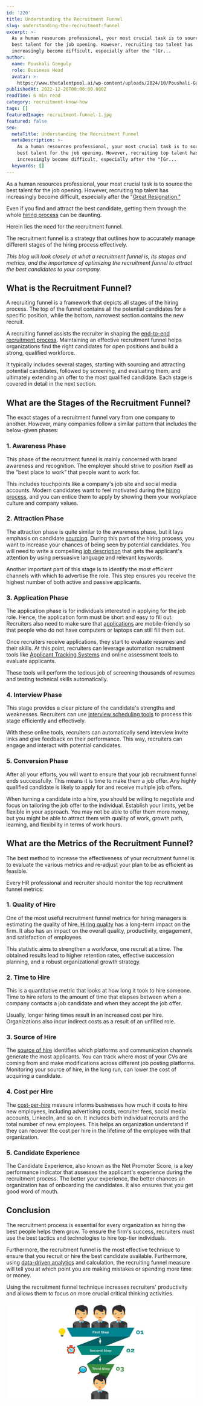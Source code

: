 ```yaml
---
id: '220'
title: Understanding the Recruitment Funnel
slug: understanding-the-recruitment-funnel
excerpt: >-
  As a human resources professional, your most crucial task is to source the
  best talent for the job opening. However, recruiting top talent has
  increasingly become difficult, especially after the "[Gr...
author:
  name: Poushali Ganguly
  role: Business Head
  avatar: >-
    https://www.thetalentpool.ai/wp-content/uploads/2024/10/Poushali-Gangulyimage.webp
publishedAt: 2022-12-26T00:00:00.000Z
readTime: 6 min read
category: recruitment-know-how
tags: []
featuredImage: recruitment-funnel-1.jpg
featured: false
seo:
  metaTitle: Understanding the Recruitment Funnel
  metaDescription: >-
    As a human resources professional, your most crucial task is to source the
    best talent for the job opening. However, recruiting top talent has
    increasingly become difficult, especially after the "[Gr...
  keywords: []
---
```


As a human resources professional, your most crucial task is to source the best talent for the job opening. However, recruiting top talent has increasingly become difficult, especially after the "[Great Resignation."](https://www.thetalentpool.ai/blogs/what-is-the-great-resignation-and-how-does-it-affect-recruitment/)

Even if you find and attract the best candidate, getting them through the whole [hiring process](https://www.thetalentpool.ai/blogs/7-reasons-why-candidates-drop-out-from-hiring-process/) can be daunting.

<!--more-->

Herein lies the need for the recruitment funnel.

The recruitment funnel is a strategy that outlines how to accurately manage different stages of the hiring process effectively.

_This blog will look closely at what a recruitment funnel is, its stages and metrics, and the importance of optimizing the recruitment funnel to attract the best candidates to your company._

## **What is the Recruitment Funnel?**

A recruiting funnel is a framework that depicts all stages of the hiring process. The top of the funnel contains all the potential candidates for a specific position, while the bottom, narrowest section contains the new recruit.

A recruiting funnel assists the recruiter in shaping the [end-to-end recruitment process](https://www.thetalentpool.ai/end-to-end-recruitment-process-lifecycle/). Maintaining an effective recruitment funnel helps organizations find the right candidates for open positions and build a strong, qualified workforce.

It typically includes several stages, starting with sourcing and attracting potential candidates, followed by screening, and evaluating them, and ultimately extending an offer to the most qualified candidate. Each stage is covered in detail in the next section.

## **What are the Stages of the Recruitment Funnel?**

The exact stages of a recruitment funnel vary from one company to another. However, many companies follow a similar pattern that includes the below-given phases:

### 1\. **Awareness Phase** 

This phase of the recruitment funnel is mainly concerned with brand awareness and recognition. The employer should strive to position itself as the “best place to work” that people want to work for.

This includes touchpoints like a company's job site and social media accounts. Modern candidates want to feel motivated during the [hiring process](https://www.thetalentpool.ai/blogs/6-onboarding-metrics-most-important-in-hiring-process/), and you can entice them to apply by showing them your workplace culture and company values.

### 2\. **Attraction Phase** 

The attraction phase is quite similar to the awareness phase, but it lays emphasis on candidate [sourcing](https://www.thetalentpool.ai/blogs/5-candidate-sourcing-strategies-find-the-right-talent/). During this part of the hiring process, you want to increase your chances of being seen by potential candidates. You will need to write a compelling [job description](https://www.thetalentpool.ai/blogs/how-to-write-inclusive-job-descriptions/) that gets the applicant's attention by using persuasive language and relevant keywords.

Another important part of this stage is to identify the most efficient channels with which to advertise the role. This step ensures you receive the highest number of both active and passive applicants.

### 3\. **Application Phase**

The application phase is for individuals interested in applying for the job role. Hence, the application form must be short and easy to fill out. Recruiters also need to make sure that [applications](https://www.thetalentpool.ai/blogs/how-improve-job-application-completion-rates/) are mobile-friendly so that people who do not have computers or laptops can still fill them out.

Once recruiters receive applications, they start to evaluate resumes and their skills. At this point, recruiters can leverage automation recruitment tools like [Applicant Tracking Systems](https://www.thetalentpool.ai/applicant-tracking-software/) and online assessment tools to evaluate applicants.

These tools will perform the tedious job of screening thousands of resumes and testing technical skills automatically.

### 4\. **Interview Phase**

This stage provides a clear picture of the candidate's strengths and weaknesses. Recruiters can use [interview scheduling tools](https://www.thetalentpool.ai/interview-management-software/) to process this stage efficiently and effectively.

With these online tools, recruiters can automatically send interview invite links and give feedback on their performance. This way, recruiters can engage and interact with potential candidates.

### 5\. **Conversion Phase** 

After all your efforts, you will want to ensure that your job recruitment funnel ends successfully. This means it is time to make them a job offer. Any highly qualified candidate is likely to apply for and receive multiple job offers.

When turning a candidate into a hire, you should be willing to negotiate and focus on tailoring the job offer to the individual. Establish your limits, yet be flexible in your approach. You may not be able to offer them more money, but you might be able to attract them with quality of work, growth path, learning, and flexibility in terms of work hours.

## **What are the Metrics of the Recruitment Funnel?**

The best method to increase the effectiveness of your recruitment funnel is to evaluate the various metrics and re-adjust your plan to be as efficient as feasible.

Every HR professional and recruiter should monitor the top recruitment funnel metrics:

### 1\. **Quality of Hire**

One of the most useful recruitment funnel metrics for hiring managers is estimating the quality of hire[. Hiring quality](https://www.thetalentpool.ai/blogs/effective-hiring-methods-to-hire-quality-candidates/) has a long-term impact on the firm. It also has an impact on the overall quality, productivity, engagement, and satisfaction of employees.

This statistic aims to strengthen a workforce, one recruit at a time. The obtained results lead to higher retention rates, effective succession planning, and a robust organizational growth strategy.

### 2\. **Time to Hire**

This is a quantitative metric that looks at how long it took to hire someone. Time to hire refers to the amount of time that elapses between when a company contacts a job candidate and when they accept the job offer.

Usually, longer hiring times result in an increased cost per hire. Organizations also incur indirect costs as a result of an unfilled role.

### **3\. Source of Hire** 

The [source of hire](https://www.thetalentpool.ai/blogs/5-platforms-post-jobs-online-free-without-using-job-joards/) identifies which platforms and communication channels generate the most applicants. You can track where most of your CVs are coming from and make modifications across different job posting platforms. Monitoring your source of hire, in the long run, can lower the cost of acquiring a candidate.

### 4\. **Cost per Hire**

The [cost-per-hire](https://www.thetalentpool.ai/blogs/tips-to-hire-cost-effectively/) measure informs businesses how much it costs to hire new employees, including advertising costs, recruiter fees, social media accounts, LinkedIn, and so on. It includes both individual recruits and the total number of new employees. This helps an organization understand if they can recover the cost per hire in the lifetime of the employee with that organization.

### 5\. **Candidate Experience**

The Candidate Experience, also known as the Net Promoter Score, is a key performance indicator that assesses the applicant's experience during the recruitment process. The better your experience, the better chances an organization has of onboarding the candidates. It also ensures that you get good word of mouth.

## **Conclusion**

The recruitment process is essential for every organization as hiring the best people helps them grow. To ensure the firm's success, recruiters must use the best tactics and technologies to hire top-tier individuals.

Furthermore, the recruitment funnel is the most effective technique to ensure that you recruit or hire the best candidate available. Furthermore, using [data-driven analytics](https://www.thetalentpool.ai/blogs/how-is-data-analytics-transforming-the-world-of-recruitment/) and calculation, the recruiting funnel measure will tell you at which point you are making mistakes or spending more time or money.

Using the recruitment funnel technique increases recruiters' productivity and allows them to focus on more crucial critical thinking activities.

![recruitment-funnel](images/recruitment-funnel-1-1024x535.jpg)
